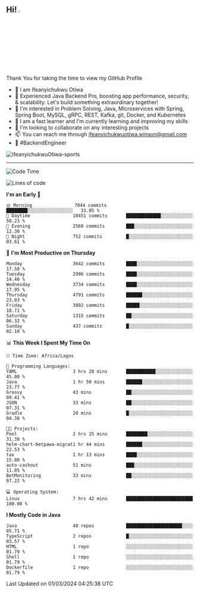 <!-- BLOG-POST-LIST:START --><!-- BLOG-POST-LIST:END -->

## Hi! <img src="https://media.giphy.com/media/hvRJCLFzcasrR4ia7z/giphy.gif" width="4%"> 

Thank You for taking the time to view my GitHub Profile

- 👋 I am Ifeanyichukwu Otiwa
- 🚀 Experienced Java Backend Pro, boosting app performance, security, & scalability. Let's build something extraordinary together!
- 👀 I'm interested in Problem Solving, Java, Microservices with Spring, Spring Boot, MySQL, gRPC, REST, Kafka, git, Docker, and Kubernetes
- 🌱 I am a fast learner and I'm currently learning and improving my skills
- 💞️ I'm looking to collaborate on any interesting projects
- 📫 You can reach me through ifeanyichukwuotiwa.winson@gmail.com
- 🚀 #BackendEngineer

<p align="left" marginTop="10px"> <img src="https://komarev.com/ghpvc/?username=ifeanyichukwuOtiwa-sports&label=Profile%20views&color=0e75b6&style=for-the-badge" alt="ifeanyichukwuOtiwa-sports" /> </p>

***

<!--START_SECTION:waka-->
![Code Time](http://img.shields.io/badge/Code%20Time-2%2C286%20hrs%2013%20mins-blue)

![Lines of code](https://img.shields.io/badge/From%20Hello%20World%20I%27ve%20Written-4.6%20million%20lines%20of%20code-blue)

**I'm an Early 🐤** 

```text
🌞 Morning                7044 commits        ████████░░░░░░░░░░░░░░░░░   33.85 % 
🌆 Daytime                10451 commits       █████████████░░░░░░░░░░░░   50.23 % 
🌃 Evening                2560 commits        ███░░░░░░░░░░░░░░░░░░░░░░   12.30 % 
🌙 Night                  752 commits         █░░░░░░░░░░░░░░░░░░░░░░░░   03.61 % 
```
📅 **I'm Most Productive on Thursday** 

```text
Monday                   3642 commits        ████░░░░░░░░░░░░░░░░░░░░░   17.50 % 
Tuesday                  2996 commits        ████░░░░░░░░░░░░░░░░░░░░░   14.40 % 
Wednesday                3734 commits        ████░░░░░░░░░░░░░░░░░░░░░   17.95 % 
Thursday                 4791 commits        ██████░░░░░░░░░░░░░░░░░░░   23.03 % 
Friday                   3892 commits        █████░░░░░░░░░░░░░░░░░░░░   18.71 % 
Saturday                 1315 commits        ██░░░░░░░░░░░░░░░░░░░░░░░   06.32 % 
Sunday                   437 commits         █░░░░░░░░░░░░░░░░░░░░░░░░   02.10 % 
```


📊 **This Week I Spent My Time On** 

```text
🕑︎ Time Zone: Africa/Lagos

💬 Programming Languages: 
YAML                     3 hrs 28 mins       ███████████░░░░░░░░░░░░░░   45.00 % 
Java                     1 hr 50 mins        ██████░░░░░░░░░░░░░░░░░░░   23.77 % 
Groovy                   43 mins             ██░░░░░░░░░░░░░░░░░░░░░░░   09.41 % 
JSON                     33 mins             ██░░░░░░░░░░░░░░░░░░░░░░░   07.31 % 
Gradle                   20 mins             █░░░░░░░░░░░░░░░░░░░░░░░░   04.38 % 

🐱‍💻 Projects: 
Pool                     2 hrs 25 mins       ████████░░░░░░░░░░░░░░░░░   31.38 % 
helm-chart-betpawa-migrat1 hr 44 mins        ██████░░░░░░░░░░░░░░░░░░░   22.53 % 
tax                      1 hr 13 mins        ████░░░░░░░░░░░░░░░░░░░░░   15.80 % 
auto-cashout             51 mins             ███░░░░░░░░░░░░░░░░░░░░░░   11.05 % 
BetMonitoring            33 mins             ██░░░░░░░░░░░░░░░░░░░░░░░   07.22 % 

💻 Operating System: 
Linux                    7 hrs 42 mins       █████████████████████████   100.00 % 
```

**I Mostly Code in Java** 

```text
Java                     48 repos            █████████████████████░░░░   85.71 % 
TypeScript               2 repos             █░░░░░░░░░░░░░░░░░░░░░░░░   03.57 % 
HTML                     1 repo              ░░░░░░░░░░░░░░░░░░░░░░░░░   01.79 % 
Shell                    1 repo              ░░░░░░░░░░░░░░░░░░░░░░░░░   01.79 % 
Dockerfile               1 repo              ░░░░░░░░░░░░░░░░░░░░░░░░░   01.79 % 
```




 Last Updated on 01/03/2024 04:25:38 UTC
<!--END_SECTION:waka-->

<!--
<p align="center">
![trophy](https://github-profile-trophy.vercel.app/?username=ifeanyichukwuOtiwa-sports&theme=onedark) (https://github.com/ryo-ma/github-profile-trophy)
</p>
-->

<!---
ifeanyi-otiwa/ifeanyi-otiwa is a ✨ special ✨ repository because its `README.md` (this file) appears on your GitHub profile.
You can click the Preview link to take a look at your changes.
--->
